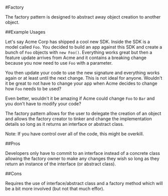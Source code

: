 #Factory

The factory pattern is designed to abstract away object creation to another object.

##Example Usages

Let's say Acme Corp has shipped a cool new SDK. Inside the SDK is a model called `Foo`. You decided to build an app against this SDK and create a bunch of `Foo` objects with `new Foo()`. Everything works great but then a feature update arrives from Acme and it contains a breaking change because you now need to use `Foo` with a parameter.

You then update your code to use the new signature and everything works again or at least until the next change. This is not ideal for anyone. Wouldn't it be great to not have to change your app when Acme decides to change how `Foo` needs to be used?

Even better, wouldn't it be amazing if Acme could change `Foo` to `Bar` and you don't have to modify your code?

The factory pattern allows for the user to delegate the creation of an object and allows the factory creator to tinker and change the implementation details so long as it returns an interface or abstract class.

Note: If you have control over all of the code, this might be overkill.

##Pros

Developers only have to commit to an interface instead of a concrete class allowing the factory owner to make any changes they wish so long as they return an instance of the interface (or abstract class).

##Cons

Requires the use of interface/abstract class and a factory method which will be a bit more involved (but not that much effor).
